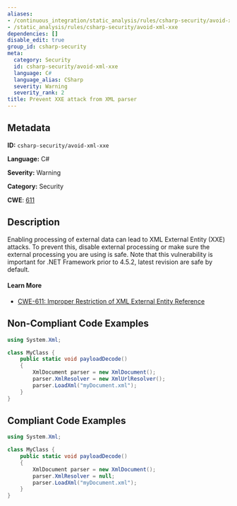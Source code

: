 ```yaml
---
aliases:
- /continuous_integration/static_analysis/rules/csharp-security/avoid-xml-xxe
- /static_analysis/rules/csharp-security/avoid-xml-xxe
dependencies: []
disable_edit: true
group_id: csharp-security
meta:
  category: Security
  id: csharp-security/avoid-xml-xxe
  language: C#
  language_alias: CSharp
  severity: Warning
  severity_rank: 2
title: Prevent XXE attack from XML parser
---
```

<!--  SOURCED FROM https://github.com/DataDog/datadog-static-analyzer-rule-docs -->


## Metadata
**ID:** `csharp-security/avoid-xml-xxe`

**Language:** C#

**Severity:** Warning

**Category:** Security

**CWE**: [611](https://cwe.mitre.org/data/definitions/611.html)

## Description
Enabling processing of external data can lead to XML External Entity (XXE) attacks. To prevent this, disable external processing or make sure the external processing you are using is safe. Note that this vulnerability is important for .NET Framework prior to 4.5.2, latest revision are safe by default.

#### Learn More

 - [CWE-611: Improper Restriction of XML External Entity Reference](https://cwe.mitre.org/data/definitions/611.html)

## Non-Compliant Code Examples
```csharp
using System.Xml;

class MyClass {
    public static void payloadDecode()
    {
        XmlDocument parser = new XmlDocument();
        parser.XmlResolver = new XmlUrlResolver();
        parser.LoadXml("myDocument.xml");
    }
}

```

## Compliant Code Examples
```csharp
using System.Xml;

class MyClass {
    public static void payloadDecode()
    {
        XmlDocument parser = new XmlDocument();
        parser.XmlResolver = null;
        parser.LoadXml("myDocument.xml");
    }
}

```
